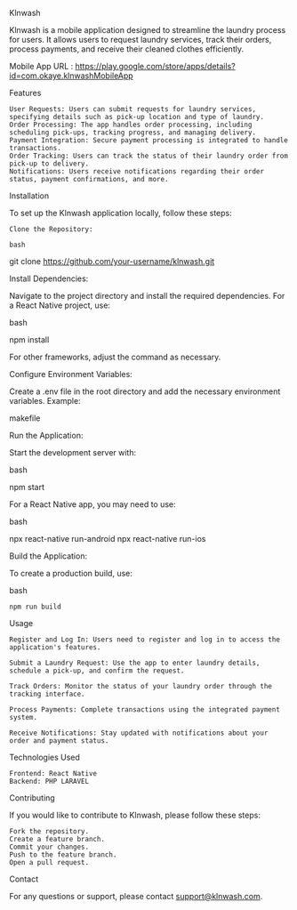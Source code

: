 Klnwash

Klnwash is a mobile application designed to streamline the laundry process for users. It allows users to request laundry services, track their orders, process payments, and receive their cleaned clothes efficiently.

Mobile App URL : https://play.google.com/store/apps/details?id=com.okaye.klnwashMobileApp


Features

    User Requests: Users can submit requests for laundry services, specifying details such as pick-up location and type of laundry.
    Order Processing: The app handles order processing, including scheduling pick-ups, tracking progress, and managing delivery.
    Payment Integration: Secure payment processing is integrated to handle transactions.
    Order Tracking: Users can track the status of their laundry order from pick-up to delivery.
    Notifications: Users receive notifications regarding their order status, payment confirmations, and more.

Installation

To set up the Klnwash application locally, follow these steps:

    Clone the Repository:

    bash

git clone https://github.com/your-username/klnwash.git

Install Dependencies:

Navigate to the project directory and install the required dependencies. For a React Native project, use:

bash

npm install

For other frameworks, adjust the command as necessary.

Configure Environment Variables:

Create a .env file in the root directory and add the necessary environment variables. Example:

makefile


Run the Application:

Start the development server with:

bash

npm start

For a React Native app, you may need to use:

bash

npx react-native run-android
npx react-native run-ios

Build the Application:

To create a production build, use:

bash

    npm run build

Usage

    Register and Log In: Users need to register and log in to access the application's features.

    Submit a Laundry Request: Use the app to enter laundry details, schedule a pick-up, and confirm the request.

    Track Orders: Monitor the status of your laundry order through the tracking interface.

    Process Payments: Complete transactions using the integrated payment system.

    Receive Notifications: Stay updated with notifications about your order and payment status.

Technologies Used

    Frontend: React Native 
    Backend: PHP LARAVEL


Contributing

If you would like to contribute to Klnwash, please follow these steps:

    Fork the repository.
    Create a feature branch.
    Commit your changes.
    Push to the feature branch.
    Open a pull request.

Contact

For any questions or support, please contact support@klnwash.com.
